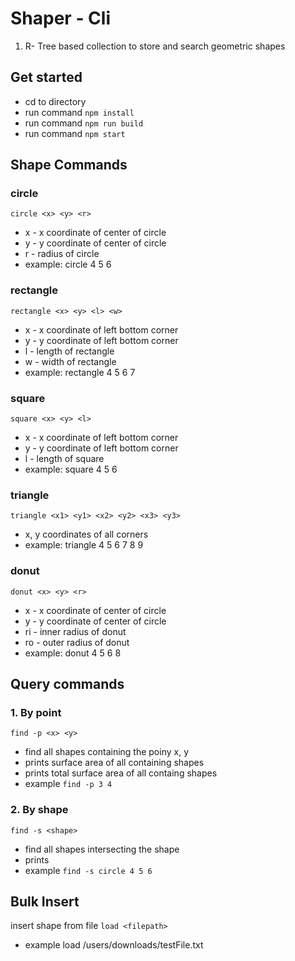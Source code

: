 # Shaper - Cli

1. R- Tree based collection to store and search geometric shapes

## Get started

- cd to directory
- run command `npm install`
- run command `npm run build`
- run command `npm start`

## Shape Commands

### circle

`circle <x> <y> <r>`

- x - x coordinate of center of circle
- y - y coordinate of center of circle
- r - radius of circle
- example: circle 4 5 6

### rectangle

`rectangle <x> <y> <l> <w>`

- x - x coordinate of left bottom corner
- y - y coordinate of left bottom corner
- l - length of rectangle
- w - width of rectangle
- example: rectangle 4 5 6 7

### square

`square <x> <y> <l> `

- x - x coordinate of left bottom corner
- y - y coordinate of left bottom corner
- l - length of square
- example: square 4 5 6

### triangle

`triangle <x1> <y1> <x2> <y2> <x3> <y3> `

- x, y coordinates of all corners
- example: triangle 4 5 6 7 8 9

### donut

`donut <x> <y> <r>`

- x - x coordinate of center of circle
- y - y coordinate of center of circle
- ri - inner radius of donut
- ro - outer radius of donut
- example: donut 4 5 6 8

## Query commands

### 1. By point

`find -p <x> <y>`

- find all shapes containing the poiny x, y
- prints surface area of all containing shapes
- prints total surface area of all containg shapes
- example `find -p 3 4`

### 2. By shape

`find -s <shape>`

- find all shapes intersecting the shape
- prints
- example `find -s circle 4 5 6`

## Bulk Insert

insert shape from file
`load <filepath>`

- example load /users/downloads/testFile.txt
